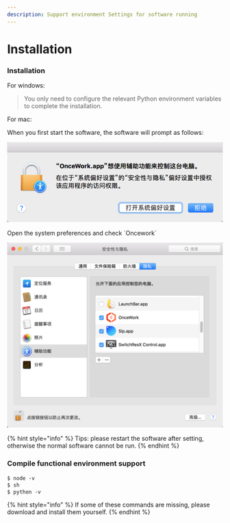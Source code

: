```yaml
---
description: Support environment Settings for software running
---
```


# Installation

### Installation

For windows:

> You only need to configure the relevant Python environment variables to complete the installation.

For mac:

When you first start the software, the software will prompt as follows:

![](.gitbook/assets/yin-si-an-zhuang.png)

Open the system preferences and check \`Oncework\`

![](.gitbook/assets/yin-si-an-zhuang-2.png)

{% hint style="info" %}
Tips: please restart the software after setting, otherwise the normal software cannot be run.
{% endhint %}

### Compile functional environment support

```text
$ node -v
$ sh
$ python -v
```

{% hint style="info" %}
If some of these commands are missing, please download and install them yourself.
{% endhint %}

